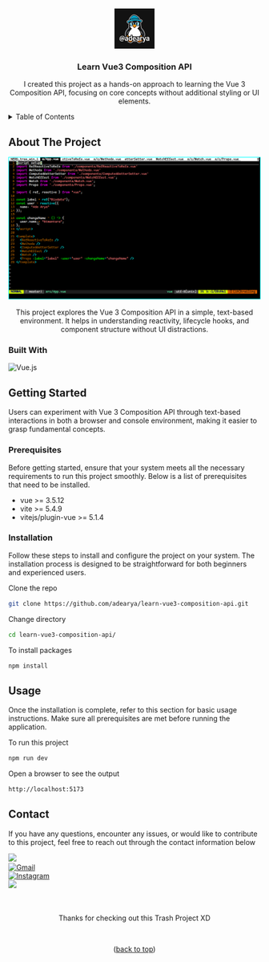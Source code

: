 <a name="readme-top"></a>

<!-- learn-vue3-composition-api -->
<br />

<div align="center">

<img src="https://raw.githubusercontent.com/adearya/learn-vue3-composition-api/HEAD/raw/images/github_user_logo.jpeg" alt="Github User Logo" width="80" height="80">

<h3 align="center">Learn Vue3 Composition API</h3>
    <p align="center">
        I created this project as a hands-on approach to learning the Vue 3 Composition API, focusing on core concepts without additional styling or UI elements.
    </p>
</div>

<!-- TABLE OF CONTENTS -->
<details>
    <summary>Table of Contents</summary>
    <ol>
        <li>
            <a href="#about-the-project">About The Project</a>
            <ul>
                <li><a href="#built-with">Built With</a></li>
            </ul>
        </li>
        <li>
            <a href="#getting-started">Getting Started</a>
            <ul>
                <li><a href="#prerequisites">Prerequisites</a></li>
                <li><a href="#installation">Installation</a></li>
            </ul>
        </li>
        <li><a href="#usage">Usage</a></li>
        <li><a href="#contact">Contact</a></li>
    </ol>
</details>


## About The Project

![App Screenshot](https://raw.githubusercontent.com/adearya/learn-vue3-composition-api/HEAD/raw/images/desktop_screenshot.png)

<p align="center">
    This project explores the Vue 3 Composition API in a simple, text-based environment. It helps in understanding reactivity, lifecycle hooks, and component structure without UI distractions.
</p>

### Built With
![Vue.js](https://img.shields.io/badge/Vue.js-4FC08D?logo=vuedotjs&logoColor=fff) <br />
<!-- add_built_with -->


## Getting Started

<p>
    Users can experiment with Vue 3 Composition API through text-based interactions in both a browser and console environment, making it easier to grasp fundamental concepts.
</p>

### Prerequisites
<p>Before getting started, ensure that your system meets all the necessary requirements to run this project smoothly. Below is a list of prerequisites that need to be installed.</p>

<ul>
    <li>vue >= 3.5.12</li>
    <li>vite >= 5.4.9</li>
    <li>vitejs/plugin-vue >= 5.1.4</li>
    <!-- add_prerequisites -->
</ul>

### Installation
<p>Follow these steps to install and configure the project on your system. The installation process is designed to be straightforward for both beginners and experienced users.</p>

Clone the repo
```sh
git clone https://github.com/adearya/learn-vue3-composition-api.git
```
Change directory
```sh
cd learn-vue3-composition-api/
```
To install packages
```sh
npm install
```
<!-- add_installation -->


## Usage

<p>Once the installation is complete, refer to this section for basic usage instructions. Make sure all prerequisites are met before running the application.</p>


To run this project
```sh
npm run dev
```
Open a browser to see the output
```sh
http://localhost:5173
```
<!-- add_usage -->


## Contact

<p>If you have any questions, encounter any issues, or would like to contribute to this project, feel free to reach out through the contact information below</p>

<div>
    <a href="https://linkedin.com/in/ade-arya-bimantara">
        <img src="https://img.shields.io/badge/linkedin-%230077B5.svg?style=for-the-badge&logo=linkedin&logoColor=white">
    </a>
</div>
<div>
    <a href="mailto:ade.aryabimantara@gmail.com">
        <img src="https://img.shields.io/badge/Gmail-D14836?style=for-the-badge&logo=gmail&logoColor=white" alt="Gmail" />
    </a>
</div>
<div>
    <a href="https://www.instagram.com/adearyabmtra">
        <img src="https://img.shields.io/badge/Instagram-%23E4405F.svg?style=for-the-badge&logo=Instagram&logoColor=white" alt="Instagram" />
    </a>
</div>
<div>
    <a href="https://t.me/adearyabimantara">
        <img src="https://img.shields.io/badge/Telegram-2CA5E0?style=for-the-badge&logo=telegram&logoColor=white">
    </a>
</div>

<br />
<br />

<p align="center">Thanks for checking out this Trash Project XD</p>

<br />

<p align="center">(<a href="#readme-top">back to top</a>)</p>
